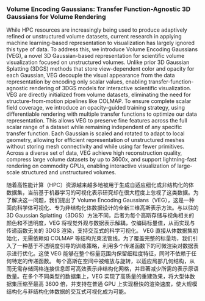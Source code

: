 ### Volume Encoding Gaussians: Transfer Function-Agnostic 3D Gaussians for Volume Rendering

While HPC resources are increasingly being used to produce adaptively refined or unstructured volume datasets, current research in applying machine learning-based representation to visualization has largely ignored this type of data. To address this, we introduce Volume Encoding Gaussians (VEG), a novel 3D Gaussian-based representation for scientific volume visualization focused on unstructured volumes. Unlike prior 3D Gaussian Splatting (3DGS) methods that store view-dependent color and opacity for each Gaussian, VEG decouple the visual appearance from the data representation by encoding only scalar values, enabling transfer-function-agnostic rendering of 3DGS models for interactive scientific visualization. VEG are directly initialized from volume datasets, eliminating the need for structure-from-motion pipelines like COLMAP. To ensure complete scalar field coverage, we introduce an opacity-guided training strategy, using differentiable rendering with multiple transfer functions to optimize our data representation. This allows VEG to preserve fine features across the full scalar range of a dataset while remaining independent of any specific transfer function. Each Gaussian is scaled and rotated to adapt to local geometry, allowing for efficient representation of unstructured meshes without storing mesh connectivity and while using far fewer primitives. Across a diverse set of data, VEG achieve high reconstruction quality, compress large volume datasets by up to 3600x, and support lightning-fast rendering on commodity GPUs, enabling interactive visualization of large-scale structured and unstructured volumes.

随着高性能计算（HPC）资源越来越多地被用于生成自适应细化或非结构化的体数据集，当前基于机器学习的可视化表示研究却在很大程度上忽视了这类数据。为了解决这一问题，我们提出了 Volume Encoding Gaussians（VEG），这是一种面向科学体可视化、专为非结构化体数据设计的全新三维高斯表示方法。与以往的 3D Gaussian Splatting（3DGS）方法不同，后者为每个高斯存储与视角相关的颜色和不透明度，VEG 将视觉外观与数据表示解耦，仅编码标量值，从而实现与传递函数无关的 3DGS 渲染，支持交互式的科学可视化。
VEG 直接从体数据集初始化，无需依赖如 COLMAP 等结构光束法管线。为了覆盖完整的标量场，我们引入了一种基于不透明度引导的训练策略，利用多个传递函数下的可微渲染对数据表示进行优化。这使 VEG 能够在整个标量范围内保留细粒度特征，同时不依赖于任何特定的传递函数。
每个高斯在空间中被缩放与旋转，以适应局部几何结构，从而无需存储网格连接信息即可高效表示非结构化网格，并显著减少所需的表示原语数量。在多个不同类型的数据集上，VEG 实现了高质量的重建效果，将大型体数据集压缩至最高 3600 倍，并支持在普通 GPU 上实现极快的渲染速度，使大规模结构化与非结构化体数据的交互式可视化成为可能。
